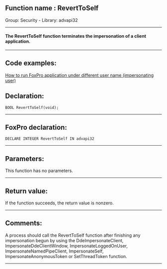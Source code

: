 
## Function name : RevertToSelf
Group: Security - Library: advapi32    
***  


#### The RevertToSelf function terminates the impersonation of a client application.
***  


## Code examples:
[How to run FoxPro application under different user name (impersonating user)](../../samples/sample_470.md)  

## Declaration:
```foxpro  
BOOL RevertToSelf(void);  
```  
***  


## FoxPro declaration:
```foxpro  
DECLARE INTEGER RevertToSelf IN advapi32  
```  
***  


## Parameters:
This function has no parameters.   
***  


## Return value:
If the function succeeds, the return value is nonzero.  
***  


## Comments:
A process should call the RevertToSelf function after finishing any impersonation begun by using the DdeImpersonateClient, ImpersonateDdeClientWindow, ImpersonateLoggedOnUser, ImpersonateNamedPipeClient, ImpersonateSelf, ImpersonateAnonymousToken or SetThreadToken function.  
  
***  

